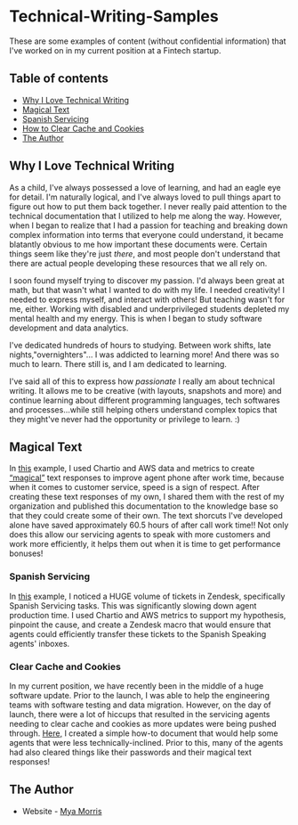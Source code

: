 # Technical-Writing-Samples
These are some examples of content (without confidential information) that I've worked on in my current 
position at a Fintech startup.
## Table of contents


  - [Why I Love Technical Writing](#why-i-love-technical-writing)
  - [Magical Text](#magical-text)
  - [Spanish Servicing](#spanish-servicing)
  - [How to Clear Cache and Cookies](#clear-cache-and-cookies)
  - [The Author](#the-author)
  
  
 ## Why I Love Technical Writing
 As a child, I've always possessed a love of learning, and had an eagle eye for detail.
 I'm naturally logical, and I've always loved to pull things apart to figure out how to put them back together.
 I never really paid attention to the technical documentation that I utilized to help me along the way.
 However, when I began to realize that I had a passion for teaching and breaking down complex information into terms that everyone
 could understand, it became blatantly obvious to me how important these documents were. Certain things seem like they're just *there*,
 and most people don't understand that there are actual people developing these resources that we all rely on.
 
 I soon found myself trying to discover my passion. I'd always been great at math, but that wasn't what I wanted to do with my life.
 I needed creativity! I needed to express myself, and interact with others! But teaching wasn't for me, either. Working with disabled and 
 underprivileged students depleted my mental health and my energy. This is when I began to study software development and data analytics.
 
 I've dedicated hundreds of hours to studying. Between work shifts, late nights,"overnighters"... I was addicted to learning more! And there
 was so much to learn. There still is, and I am dedicated to learning.
 
 I've said all of this to express how *passionate* I really am about technical writing. It allows me to be creative (with layouts, snapshots and more)
 and continue learning about different programming languages, tech softwares and processes...while still helping others understand complex topics that they
 might've never had the opportunity or privilege to learn. :)
 
## Magical Text
In [this](MLW-Auto-TextExpander.pdf) example, I used Chartio and AWS data and metrics to create [“magical”](https://community.getmagical.com/) text responses to improve agent phone after work time, because when it comes to customer service, speed is a sign of respect. After creating these text responses of my own, I shared them with the rest of my organization and published this documentation to the knowledge base so that they could create some of their own. The text shorcuts I've developed alone have saved approximately 60.5 hours of after call work time!! Not only does this allow our servicing agents to speak with more customers and work more efficiently, it helps them out when it is time to get performance bonuses!

### Spanish Servicing
In [this](MLW-SpanishCallbackTicketinZendesk-250921-1254.pdf) example, I noticed a HUGE volume of tickets in Zendesk, specifically Spanish Servicing tasks. This was significantly slowing down agent production time. I used Chartio and AWS metrics to support my hypothesis, pinpoint the cause, and create a Zendesk macro that would ensure that agents could efficiently transfer these tickets to the Spanish Speaking agents' inboxes. 

### Clear Cache and Cookies
In my current position, we have recently been in the middle of a huge software update. Prior to the launch, I was able to help the engineering teams with software testing and data migration. However, on the day of launch, there were a lot of hiccups that resulted in the servicing agents needing to clear cache and cookies as more updates were being pushed through. [Here,](ClearCache.pdf) I created a simple how-to document that would help some agents that were less technically-inclined. Prior to this, many of the agents had also cleared things like their passwords and their magical text responses!

## The Author
- Website - [Mya Morris](https://jolly-beaver-a96201.netlify.app/)
